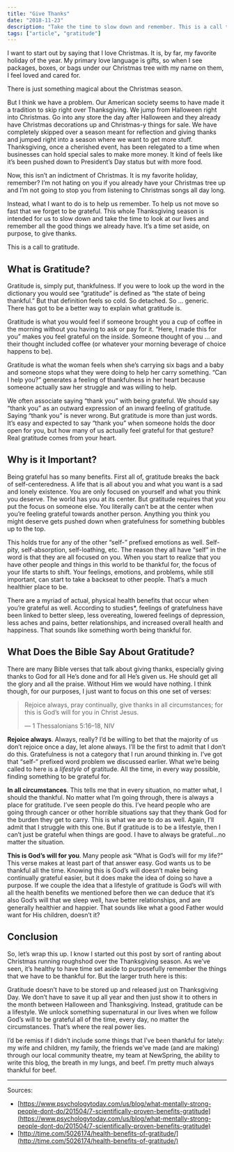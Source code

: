 ```yaml
---
title: "Give Thanks"
date: "2018-11-23"
description: "Take the time to slow down and remember. This is a call to gratitude."
tags: ["article", "gratitude"]
---
```


I want to start out by saying that I love Christmas. It is, by far, my favorite holiday of the year. My primary love language is gifts, so when I see packages, boxes, or bags under our Christmas tree with my name on them, I feel loved and cared for.

There is just something magical about the Christmas season.

But I think we have a problem. Our American society seems to have made it a tradition to skip right over Thanksgiving. We jump from Halloween right into Christmas. Go into any store the day after Halloween and they already have Christmas decorations up and Christmas-y things for sale. We have completely skipped over a season meant for reflection and giving thanks and jumped right into a season where we want to get more stuff. Thanksgiving, once a cherished event, has been relegated to a time when businesses can hold special sales to make more money. It kind of feels like it’s been pushed down to President’s Day status but with more food.

Now, this isn’t an indictment of Christmas. It is my favorite holiday, remember? I’m not hating on you if you already have your Christmas tree up and I’m not going to stop you from listening to Christmas songs all day long.

Instead, what I want to do is to help us remember. To help us not move so fast that we forget to be grateful. This whole Thanksgiving season is intended for us to slow down and take the time to look at our lives and remember all the good things we already have. It’s a time set aside, on purpose, to give thanks.

This is a call to gratitude.

## What is Gratitude?

Gratitude is, simply put, thankfulness. If you were to look up the word in the dictionary you would see “gratitude” is defined as “the state of being thankful.” But that definition feels so cold. So detached. So … generic. There has got to be a better way to explain what gratitude is.

Gratitude is what you would feel if someone brought you a cup of coffee in the morning without you having to ask or pay for it. “Here, I made this for you” makes you feel grateful on the inside. Someone thought of you … and their thought included coffee (or whatever your morning beverage of choice happens to be).

Gratitude is what the woman feels when she’s carrying six bags and a baby and someone stops what they were doing to help her carry something. “Can I help you?” generates a feeling of thankfulness in her heart because someone actually saw her struggle and was willing to help.

We often associate saying “thank you” with being grateful. We should say “thank you” as an outward expression of an inward feeling of gratitude. Saying “thank you” is never wrong. But gratitude is more than just words. It’s easy and expected to say “thank you” when someone holds the door open for you, but how many of us actually feel grateful for that gesture? Real gratitude comes from your heart.

## Why is it Important?

Being grateful has so many benefits. First all of, gratitude breaks the back of self-centeredness. A life that is all about you and what you want is a sad and lonely existence. You are only focused on yourself and what you think you deserve. The world has you at its center. But gratitude requires that you put the focus on someone else. You literally can’t be at the center when you’re feeling grateful towards another person. Anything you think you might deserve gets pushed down when gratefulness for something bubbles up to the top.

This holds true for any of the other “self-” prefixed emotions as well. Self-pity, self-absorption, self-loathing, etc. The reason they all have “self” in the word is that they are all focused on you. When you start to realize that you have other people and things in this world to be thankful for, the focus of your life starts to shift. Your feelings, emotions, and problems, while still important, can start to take a backseat to other people. That’s a much healthier place to be.

There are a myriad of actual, physical health benefits that occur when you’re grateful as well. According to studies\*, feelings of gratefulness have been linked to better sleep, less overeating, lowered feelings of depression, less aches and pains, better relationships, and increased overall health and happiness. That sounds like something worth being thankful for.

## What Does the Bible Say About Gratitude?

There are many Bible verses that talk about giving thanks, especially giving thanks to God for all He’s done and for all He’s given us. He should get all the glory and all the praise. Without Him we would have nothing. I think though, for our purposes, I just want to focus on this one set of verses:

> Rejoice always, pray continually, give thanks in all circumstances; for this is God’s will for you in Christ Jesus.
>
> — 1 Thessalonians 5:16–18, NIV

**Rejoice always**. Always, really? I’d be willing to bet that the majority of us don’t rejoice once a day, let alone always. I’ll be the first to admit that I don’t do this. Gratefulness is not a category that I run around thinking in. I’ve got that “self-“ prefixed word problem we discussed earlier. What we’re being called to here is a _lifestyle_ of gratitude. All the time, in every way possible, finding something to be grateful for.

**In all circumstances**. This tells me that in every situation, no matter what, I should the thankful. No matter what I’m going through, there is always a place for gratitude. I’ve seen people do this. I’ve heard people who are going through cancer or other horrible situations say that they thank God for the burden they get to carry. This is what we are to do as well. Again, I’ll admit that I struggle with this one. But if gratitude is to be a lifestyle, then I can’t just be grateful when things are good. I have to always be grateful…no matter the situation.

**This is God’s will for you**. Many people ask “What is God’s will for my life?” This verse makes at least part of that answer easy. God wants us to be thankful all the time. Knowing this is God’s will doesn’t make being continually grateful easier, but it does make the idea of doing so have a purpose. If we couple the idea that a lifestyle of gratitude is God’s will with all the health benefits we mentioned before then we can deduce that it’s also God’s will that we sleep well, have better relationships, and are generally healthier and happier. That sounds like what a good Father would want for His children, doesn’t it?

## Conclusion

So, let’s wrap this up. I know I started out this post by sort of ranting about Christmas running roughshod over the Thanksgiving season. As we’ve seen, it’s healthy to have time set aside to purposefully remember the things that we have to be thankful for. But the larger truth here is this:

Gratitude doesn’t have to be stored up and released just on Thanksgiving Day. We don’t have to save it up all year and then just show it to others in the month between Halloween and Thanksgiving. Instead, gratitude can be a lifestyle. We unlock something supernatural in our lives when we follow God’s will to be grateful all of the time, every day, no matter the circumstances. That’s where the real power lies.

I’d be remiss if I didn’t include some things that I’ve been thankful for lately: my wife and children, my family, the friends we’ve made (and are making) through our local community theatre, my team at NewSpring, the ability to write this blog, the breath in my lungs, and beef. I’m pretty much always thankful for beef.

---

Sources:

- [https://www.psychologytoday.com/us/blog/what-mentally-strong-people-dont-do/201504/7-scientifically-proven-benefits-gratitude](https://www.psychologytoday.com/us/blog/what-mentally-strong-people-dont-do/201504/7-scientifically-proven-benefits-gratitude)
- [http://time.com/5026174/health-benefits-of-gratitude/](http://time.com/5026174/health-benefits-of-gratitude/)
